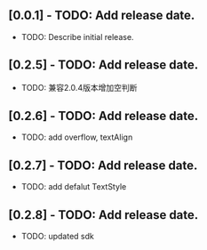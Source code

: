 ## [0.0.1] - TODO: Add release date.

* TODO: Describe initial release.
## [0.2.5] - TODO: Add release date.

* TODO: 兼容2.0.4版本增加空判断


## [0.2.6] - TODO: Add release date.

* TODO: add overflow, textAlign

## [0.2.7] - TODO: Add release date.

* TODO: add defalut TextStyle

## [0.2.8] - TODO: Add release date.

* TODO: updated sdk
